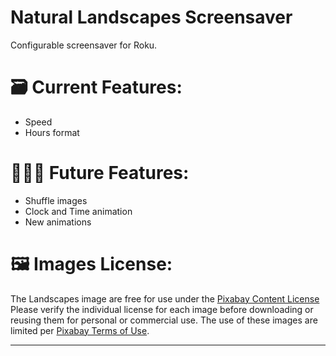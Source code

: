 # Natural Landscapes Screensaver
Configurable screensaver for Roku.

# 🗃️ Current Features:
- Speed
- Hours format

# 👨🏽‍💻 Future Features:
- Shuffle images
- Clock and Time animation
- New animations

# 🖼️ Images License:
The Landscapes image are free for use under the <a href="[url](https://pixabay.com/service/license-summary/)">Pixabay Content License</a>
Please verify the individual license for each image before downloading or reusing them for personal or commercial use.
The use of these images are limited per <a href="[url]([https://pixabay.com/service/license-summary/](https://pixabay.com/pt/service/terms/))">Pixabay Terms of Use</a>.


 
---
